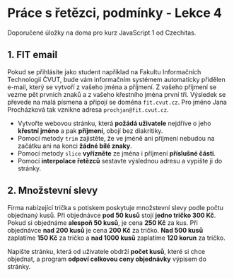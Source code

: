 # Práce s řetězci, podmínky - Lekce 4

Doporučené úložky na doma pro kurz JavaScript 1 od Czechitas.

## 1. FIT email

Pokud se přihlásíte jako student například na Fakultu Informačních Technologií ČVUT, bude vám informačním systémem automaticky přidělen e-mail, který se vytvoří z vašeho jména a příjmení. Z vašeho příjmení se vezme pět prvních znaků a z vašeho křestního jména první tři. Výsledek se převede na malá písmena a připojí se doména `fit.cvut.cz`. Pro jméno Jana Procházková tak vznikne adresa `prochjan@fit.cvut.cz`.

- Vytvořte webovou stránku, která **požádá uživatele** nejdříve o jeho **křestní jméno** a pak **příjmení**, obojí bez diakritiky.
- Pomocí metody `trim` zajistěte, že ve jméně ani příjmení nebudou na začátku ani na konci **žádné bílé znaky**.
- Pomocí metody `slice` **vyřízněte** ze jména i příjmení **příslušné části**.
- Pomocí **interpolace řetězců** sestavte výslednou adresu a vypište ji do stránky.


## 2. Množstevní slevy

Firma nabízející trička s potiskem poskytuje množstevní slevy podle počtu objednaný kusů. Při objednávce **pod 50 kusů** stojí **jedno tričko 300 Kč**. Pokud si objednáme **alespoň 50 kusů**, je cena **250 Kč** za kus. Při objednávce **nad 200 kusů** je cena **200 Kč** za tričko. **Nad 500 kusů** zaplatíme **150 Kč** za tričko a **nad 1000 kusů** zaplatíme **120 korun** za tričko.

Napište stránku, která od uživatele obdrží **počet kusů**, které si chce objednat, a program **odpoví celkovou ceny objednávky** výpisem do stránky.